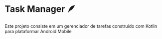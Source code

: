 # Task Manager 🪶

Este projeto consiste em um gerenciador de tarefas construído com Kotlin para plataformar Android Mobile
